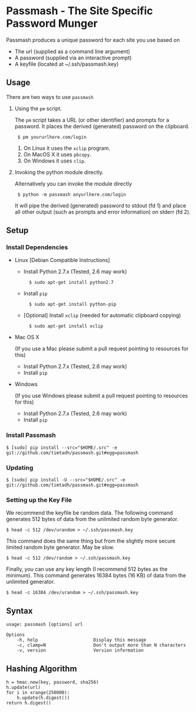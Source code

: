 Passmash - The Site Specific Password Munger
============================================

Passmash produces a unique password for each site you use based on

- The url (supplied as a command line argument)
- A password (supplied via an interactive prompt)
- A keyfile (located at ~/.ssh/passmash.key)


Usage
-----

There are two ways to use `passmash`

1. Using the `pm` script.

    The `pm` script takes a URL (or other identifier) and prompts for a
    password. It places the derived (generated) password on the clipboard.

        $ pm yoururlhere.com/login

    1. On Linux it uses the `xclip` program. 
    2. On MacOS X it uses `pbcopy`.
    3. On Windows it uses `clip`.

2. Invoking the python module directly. 

    Alternatively you can invoke the module directly

        $ python -m passmash anyurlhere.com/login
    
    It will pipe the derived (generated) password to stdout (fd 1) and place all
    other output (such as prompts and error information) on stderr (fd 2).
        

Setup
-----

### Install Dependencies


- Linux [Debian Compatible Instructions]
    - Install Python 2.7.x (Tested, 2.6 may work)
      
            $ sudo apt-get install python2.7
         
    - Install `pip`
        
            $ sudo apt-get install python-pip

    - [Optional] Install `xclip` (needed for automatic clipboard copying)
      
            $ sudo apt-get install xclip

- Mac OS X
  
    (If you use a Mac please submit a pull request pointing to resources for
    this)

    - Install Python 2.7.x (Tested, 2.6 may work)
    - Install `pip`

- Windows

    (If you use Windows please submit a pull request pointing to resources for
    this)

    - Install Python 2.7.x (Tested, 2.6 may work)
    - Install `pip`
    

### Install Passmash

    $ [sudo] pip install --src="$HOME/.src" -e git://github.com/timtadh/passmash.git#egg=passmash

### Updating
  
    $ [sudo] pip install -U --src="$HOME/.src" -e git://github.com/timtadh/passmash.git#egg=passmash

### Setting up the Key File
    
We recommend the keyfile be random data. The following command generates 512
bytes of data from the unlimited random byte generator.

    $ head -c 512 /dev/urandom > ~/.ssh/passmash.key

This command does the same thing but from the slightly more secure limited
random byte generator. May be slow.

    $ head -c 512 /dev/random > ~/.ssh/passmash.key

Finally, you can use any key length (I recommend 512 bytes as the minimum). This
command generates 16384 bytes (16 KB) of data from the unlimited generator. 

    $ head -c 16384 /dev/urandom > ~/.ssh/passmash.key


Syntax
------

    usage: passmash [options] url 

    Options
        -h, help                     Display this message
        -c, clamp=N                  Don't output more than N characters
        -v, version                  Version information


Hashing Algorithm
-----------------

    h = hmac.new(key, password, sha256)
    h.update(url)
    for i in xrange(250000):
        h.update(h.digest())
    return h.digest()


